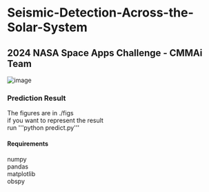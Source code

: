# Seismic-Detection-Across-the-Solar-System
## 2024 NASA Space Apps Challenge - CMMAi Team
![image](https://github.com/wei-che34/Seismic-Detection-Across-the-Solar-System/blob/main/framework.jpg)
### Prediction Result
The figures are in ./figs\
if you want to represent the result\
run '''python predict.py'''

#### Requirements
numpy\
pandas\
matplotlib\
obspy
